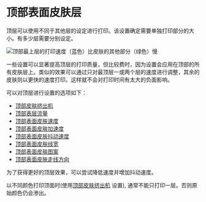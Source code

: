 顶部表面皮肤层
====
顶层可以使用不同于其他层的设定进行打印。该设置确定需要单独打印部分的大小。有多少层需要分别设定。

<!--screenshot {
"image_path": "roofing_layer_count.png",
"models": [
{
"script": "question_stick_clip.scad",
"transformation": ["scale(0.5)"]
}
],
"camera_position": [0, -90, 60],
"settings": {
"wall_line_count": 0,
"skin_outline_count": 0,
"roofing_layer_count": 1,
"speed_roofing": 10,
"cool_min_layer_time": 1,
"roofing_extruder_nr": 1
},
"colour_scheme": "speed",
"colours": 32
}-->
![顶部最上层的打印速度（蓝色）比皮肤的其他部分（绿色）慢](../images/roofing_layer_count.png)

一些设置可以显著提高顶层的打印质量，但比较费时，因为设置会应用在顶部的所有皮肤层上。类似的效果可以通过只对最顶层一或两个层的速度进行调整，其余的皮肤则以更快的速度打印。这样就不会对打印时间有太大的负面影响。

可以对顶层进行设置的选项如下：
* [顶部皮肤挤出机](roofing_extruder_nr.md)
* [顶部表层流量](../material/roofing_material_flow.md)
* [顶部表面皮肤速度](../speed/speed_roofing.md)
* [顶部表面皮肤加速度](../speed/acceleration_roofing.md)
* [顶部表面皮肤抖动速度](../speed/jerk_roofing.md)
* [顶部表面皮肤线宽](roofing_line_width.md)
* [顶部表面皮肤图案](roofing_pattern.md)
* [顶部表面皮肤走线方向](roofing_angles.md)

为了获得更好的顶层效果，可以尝试降低速度并增加抖动速度。

以不同颜色打印顶面时(使用[顶部皮肤挤出机](roofing_extruder_nr.md) 设置), 通常不能只打印一层。否则原始颜色仍会渗出。
